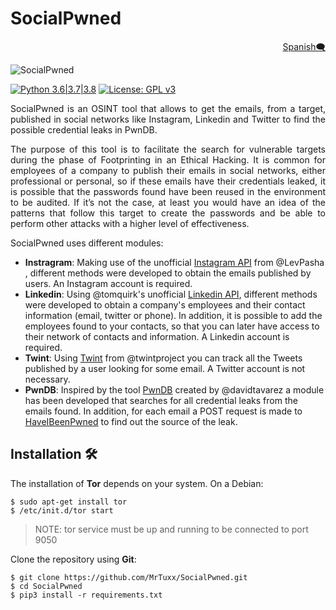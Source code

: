 # SocialPwned
<p align="right">
  <a href=https://github.com/MrTuxx/SocialPwned/blob/master/docs/LEEME.md>Spanish🗨</a>
</p>

![SocialPwned](https://github.com/MrTuxx/SocialPwned/blob/master/docs/images/SocialPwned.PNG "SocialPwned Welcome")

[![Python 3.6|3.7|3.8](https://img.shields.io/badge/Python-3.6%2F3.7%2F3.8-blue.svg)](https://www.python.org/download/releases/3.0/) [![License: GPL v3](https://img.shields.io/badge/License-GPLv3-blue.svg)](https://github.com/MrTuxx/SocialPwned/blob/master/LICENSE) 

<p align="justify">
  SocialPwned is an OSINT tool that allows to get the emails, from a target, published in social networks like Instagram, Linkedin and Twitter to find the possible credential leaks in PwnDB.
</p>
<p align="justify">
  The purpose of this tool is to facilitate the search for vulnerable targets during the phase of Footprinting in an Ethical Hacking. It is common for employees of a company to publish their emails in social networks, either professional or personal, so if these emails have their credentials leaked, it is possible that the passwords found have been reused in the environment to be audited. If it’s not the case, at least you would have an idea of the patterns that follow this target to create the passwords and be able to perform other attacks with a higher level of effectiveness.
</p>

SocialPwned uses different modules:

- **Instragram**: Making use of the unofficial [Instagram API](https://github.com/LevPasha/Instagram-API-python) from @LevPasha , different methods were developed to obtain the emails published by users. An Instagram account is required.
- **Linkedin**: Using @tomquirk's unofficial [Linkedin API](https://github.com/tomquirk/linkedin-api), different methods were developed to obtain a company's employees and their contact information (email, twitter or phone). In addition, it is possible to add the employees found to your contacts, so that you can later have access to their network of contacts and information. A Linkedin account is required.
- **Twint**: Using [Twint](https://github.com/twintproject/twint) from @twintproject you can track all the Tweets published by a user looking for some email. A Twitter account is not necessary.
- **PwnDB**: Inspired by the tool [PwnDB](https://github.com/davidtavarez/pwndb) created by @davidtavarez  a module has been developed that searches for all credential leaks from the emails found. In addition, for each email a POST request is made to [HaveIBeenPwned](https://haveibeenpwned.com/) to find out the source of the leak.

## Installation 🛠

The installation of **Tor** depends on your system. On a Debian:
```
$ sudo apt-get install tor
$ /etc/init.d/tor start
```
>NOTE: tor service must be up and running to be connected to port 9050

Clone the repository using **Git**:
```
$ git clone https://github.com/MrTuxx/SocialPwned.git
$ cd SocialPwned
$ pip3 install -r requirements.txt
```
